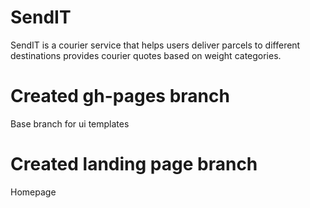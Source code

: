 # SendIT
SendIT is a courier service that helps users deliver parcels to different destinations provides courier quotes based on weight categories.
# Created gh-pages branch
Base branch for ui templates
# Created landing page branch
Homepage

